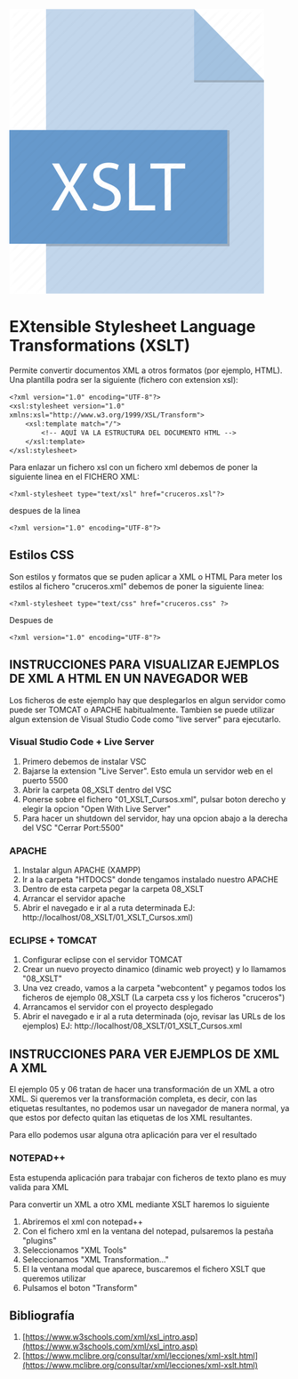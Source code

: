 ![XSLT](img/xslt.png "Aprende XSLT!!")
# EXtensible Stylesheet Language Transformations (XSLT)

Permite convertir documentos XML a otros formatos (por ejemplo, HTML). Una plantilla podra ser la siguiente (fichero con extension xsl):

	<?xml version="1.0" encoding="UTF-8"?>
	<xsl:stylesheet version="1.0" xmlns:xsl="http://www.w3.org/1999/XSL/Transform">
		<xsl:template match="/">
			<!-- AQUÍ VA LA ESTRUCTURA DEL DOCUMENTO HTML -->
		</xsl:template>
	</xsl:stylesheet>

Para enlazar un fichero xsl con un fichero xml debemos de poner la 
siguiente linea en el FICHERO XML:

	<?xml-stylesheet type="text/xsl" href="cruceros.xsl"?>
	
despues de la linea

	<?xml version="1.0" encoding="UTF-8"?>


## Estilos CSS

Son estilos y formatos que se puden aplicar a XML o HTML
Para meter los estilos al fichero "cruceros.xml" debemos de poner
la siguiente linea:

	<?xml-stylesheet type="text/css" href="cruceros.css" ?>

Despues de 

	<?xml version="1.0" encoding="UTF-8"?>

## INSTRUCCIONES PARA VISUALIZAR EJEMPLOS DE XML A HTML EN UN NAVEGADOR WEB

Los ficheros de este ejemplo hay que desplegarlos en algun servidor como puede ser TOMCAT o APACHE
habitualmente. Tambien se puede utilizar algun extension de Visual Studio Code como "live server"
para ejecutarlo.

### Visual Studio Code + Live Server

1. Primero debemos de instalar VSC
2. Bajarse la extension "Live Server". Esto emula un servidor web en el puerto 5500
3. Abrir la carpeta 08_XSLT dentro del VSC
4. Ponerse sobre el fichero "01_XSLT_Cursos.xml", pulsar boton derecho y elegir la opcion
"Open With Live Server"
5. Para hacer un shutdown del servidor, hay una opcion abajo a la derecha del VSC "Cerrar Port:5500"

### APACHE

1. Instalar algun APACHE (XAMPP) 
2. Ir a la carpeta "HTDOCS" donde tengamos instalado nuestro APACHE
3. Dentro de esta carpeta pegar la carpeta 08_XSLT
4. Arrancar el servidor apache
4. Abrir el navegado e ir al a ruta determinada EJ: http://localhost/08_XSLT/01_XSLT_Cursos.xml)

### ECLIPSE + TOMCAT

1. Configurar eclipse con el servidor TOMCAT
2. Crear un nuevo proyecto dinamico (dinamic web proyect) y lo llamamos "08_XSLT"
3. Una vez creado, vamos a la carpeta "webcontent" y pegamos todos los ficheros de ejemplo 08_XSLT (La carpeta css y los ficheros "cruceros")
4. Arrancamos el servidor con el proyecto desplegado
5. Abrir el navegado e ir al a ruta determinada (ojo, revisar las URLs de los ejemplos) EJ: http://localhost/08_XSLT/01_XSLT_Cursos.xml

## INSTRUCCIONES PARA VER EJEMPLOS DE XML A XML

El ejemplo 05 y 06 tratan de hacer una transformación de un XML a otro XML. Si queremos ver la transformación completa, es decir, con las etiquetas resultantes, no podemos usar un navegador de manera normal, ya que estos por defecto quitan las etiquetas de los XML resultantes.

Para ello podemos usar alguna otra aplicación para ver el resultado

### NOTEPAD++

Esta estupenda aplicación para trabajar con ficheros de texto plano es muy valida para XML

Para convertir un XML a otro XML mediante XSLT haremos lo siguiente

1. Abriremos el xml con notepad++
2. Con el fichero xml en la ventana del notepad, pulsaremos la pestaña "plugins"
3. Seleccionamos  "XML Tools"
4. Seleccionamos "XML Transformation..." 
5. El la ventana modal que aparece, buscaremos el fichero XSLT que queremos utilizar
6. Pulsamos el boton "Transform"

## Bibliografía
1. [https://www.w3schools.com/xml/xsl_intro.asp](https://www.w3schools.com/xml/xsl_intro.asp)
2. [https://www.mclibre.org/consultar/xml/lecciones/xml-xslt.html](https://www.mclibre.org/consultar/xml/lecciones/xml-xslt.html)


